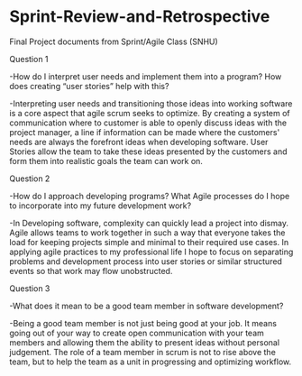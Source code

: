 # Sprint-Review-and-Retrospective
Final Project documents from Sprint/Agile Class (SNHU)

Question 1 

-How do I interpret user needs and implement them into a program? How does creating “user stories” help with this? 

-Interpreting user needs and transitioning those ideas into working software is a core aspect that agile scrum seeks to optimize. By creating a system of communication where to customer is able to openly discuss ideas with the project manager, a line if information can be made where the customers' needs are always the forefront ideas when developing software. User Stories allow the team to take these ideas presented by the customers and form them into realistic goals the team can work on. 


Question 2 

-How do I approach developing programs? What Agile processes do I hope to incorporate into my future development work? 

-In Developing software, complexity can quickly lead a project into dismay. Agile allows teams to work together in such a way that everyone takes the load for keeping projects simple and minimal to their required use cases. In applying agile practices to my professional life I hope to focus on separating problems and development process into user stories or similar structured events so that work may flow unobstructed. 


Question 3 

-What does it mean to be a good team member in software development? 

-Being a good team member is not just being good at your job. It means going out of your way to create open communication with your team members and allowing them the ability to present ideas without personal judgement. The role of a team member in scrum is not to rise above the team, but to help the team as a unit in progressing and optimizing workflow. 
